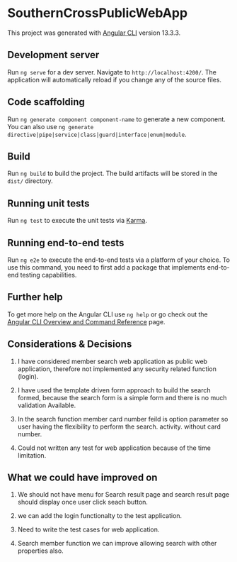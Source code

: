 # SouthernCrossPublicWebApp

This project was generated with [Angular CLI](https://github.com/angular/angular-cli) version 13.3.3.

## Development server

Run `ng serve` for a dev server. Navigate to `http://localhost:4200/`. The application will automatically reload if you change any of the source files.

## Code scaffolding

Run `ng generate component component-name` to generate a new component. You can also use `ng generate directive|pipe|service|class|guard|interface|enum|module`.

## Build

Run `ng build` to build the project. The build artifacts will be stored in the `dist/` directory.

## Running unit tests

Run `ng test` to execute the unit tests via [Karma](https://karma-runner.github.io).

## Running end-to-end tests

Run `ng e2e` to execute the end-to-end tests via a platform of your choice. To use this command, you need to first add a package that implements end-to-end testing capabilities.

## Further help

To get more help on the Angular CLI use `ng help` or go check out the [Angular CLI Overview and Command Reference](https://angular.io/cli) page.

## Considerations & Decisions

01) I have considered member search web application as public web application, therefore not implemented any security related function (login).

02) I have used the template driven form approach to build the search formed, because the search form is a simple form  and there is no much validation Available.

03) In the search function member card number feild is option parameter so user having the flexibility to perform the search. activity. without card number.

04) Could not written any test for web application because of the time limitation.

## What we could have improved on

01) We should not have menu for Search result page and search result page should display once user click seach button.

03) we can add the login functionalty to the test application.

04) Need to write the test cases for web application.

05) Search member function we can improve allowing search with other properties also.




